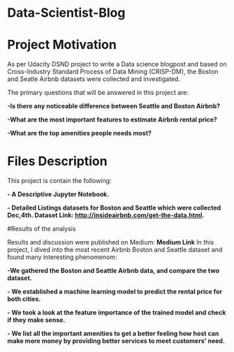 # Data-Scientist-Blog

# Project Motivation

As per Udacity DSND project to write a Data science blogpost and based on Cross-Industry Standard Process of Data Mining (CRISP-DM), the Boston and Seatle Airbnb datasets were collected and investigated. 

The primary questions that will be answered in this project are:

**-Is there any noticeable difference between Seattle and Boston Airbnb?**

**-What are the most important features to estimate Airbnb rental price?**

**-What are the top amenities people needs most?**

# Files Description
This project is contain the following: 

**- A Descriptive Jupyter Notebook.**

**- Detailed Listings datasets for Boston and Seattle which were collected Dec,4th. Dataset Link: http://insideairbnb.com/get-the-data.html.**

#Results of the analysis

Results and discussion were published on Medium: **Medium Link**
In this project, I dived into the most recent Airbnb Boston and Seattle dataset and found many interesting phenomenom:

**-We gathered the Boston and Seattle Airbnb data, and compare the two dataset.**

**- We established a machine learning model to predict the rental price for both cities.**

**- We took a look at the feature importance of the trained model and check if they make sense.**

**- We list all the important amenities to get a better feeling how host can make more money by providing better services to meet customers’ need.**
